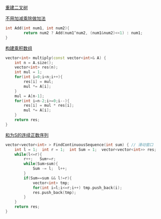 [重建二叉树]()



[不用加减乘除做加法](https://www.nowcoder.com/practice/59ac416b4b944300b617d4f7f111b215?tpId=13&tqId=11201&tPage=3&rp=1&ru=%2Fta%2Fcoding-interviews&qru=%2Fta%2Fcoding-interviews%2Fquestion-ranking)

```C++
int Add(int num1, int num2){
        return num2 ? Add(num1^num2, (num1&num2)<<1) : num1;
}
```

[构建乘积数组](https://www.nowcoder.com/practice/94a4d381a68b47b7a8bed86f2975db46?tpId=13&tqId=11204&tPage=3&rp=1&ru=%2Fta%2Fcoding-interviews&qru=%2Fta%2Fcoding-interviews%2Fquestion-ranking)

```C++
vector<int> multiply(const vector<int>& A) {
    int n = A.size();
    vector<int> res(n);
    int mul = 1;
    for(int i=0;i<n;i++){
        res[i] = mul;
        mul *= A[i];
    }
    mul = A[n-1];
    for(int i=n-2;i>=0;i--){
        res[i] = mul * res[i];
        mul *= A[i];
    }
    return res;
}
```

[和为S的连续正数序列](https://www.nowcoder.com/practice/c451a3fd84b64cb19485dad758a55ebe?tpId=13&tqId=11194&tPage=3&rp=1&ru=%2Fta%2Fcoding-interviews&qru=%2Fta%2Fcoding-interviews%2Fquestion-ranking)

```C++
vector<vector<int> > FindContinuousSequence(int sum) { // 滑动窗口
    int l = 1;  int r = 1;  int Sum = 1;  vector<vector<int>> res;
    while(l<=r){
        r++;   Sum+=r;
        while(Sum>sum){
            Sum -= l;  l++;
        }
        if(Sum==sum && l!=r){
            vector<int> tmp;
            for(int i=l;i<=r;i++) tmp.push_back(i);
            res.push_back(tmp);
        }
    }
    return res;
}
```

